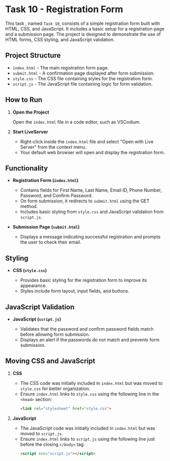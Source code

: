 # Task 10 - Registration Form 

This task , named `Task 10`, consists of a simple registration form built with HTML, CSS, and JavaScript. It includes a basic setup for a registration page and a submission page. The project is designed to demonstrate the use of HTML forms, CSS styling, and JavaScript validation.

## Project Structure

- `index.html` - The main registration form page.
- `submit.html` - A confirmation page displayed after form submission.
- `style.css` - The CSS file containing styles for the registration form.
- `script.js` - The JavaScript file containing logic for form validation.

## How to Run

1. **Open the Project**

   Open the `index.html` file in a code editor, such as VSCodium.

2. **Start LiveServer**

   - Right-click inside the `index.html` file and select "Open with Live Server" from the context menu.
   - Your default web browser will open and display the registration form.

## Functionality

- **Registration Form (`index.html`)**

   - Contains fields for First Name, Last Name, Email ID, Phone Number, Password, and Confirm Password.
   - On form submission, it redirects to `submit.html` using the GET method.
   - Includes basic styling from `style.css` and JavaScript validation from `script.js`.

- **Submission Page (`submit.html`)**

   - Displays a message indicating successful registration and prompts the user to check their email.

## Styling

- **CSS (`style.css`)**

   - Provides basic styling for the registration form to improve its appearance.
   - Styles include form layout, input fields, and buttons.

## JavaScript Validation

- **JavaScript (`script.js`)**

   - Validates that the password and confirm password fields match before allowing form submission.
   - Displays an alert if the passwords do not match and prevents form submission.

## Moving CSS and JavaScript

1. **CSS**

   - The CSS code was initially included in `index.html` but was moved to `style.css` for better organization.
   - Ensure `index.html` links to `style.css` using the following line in the `<head>` section:
     ```html
     <link rel="stylesheet" href="style.css">
     ```

2. **JavaScript**

   - The JavaScript code was initially included in `index.html` but was moved to `script.js`.
   - Ensure `index.html` links to `script.js` using the following line just before the closing `</body>` tag:
     ```html
     <script src="script.js"></script>
     ```

